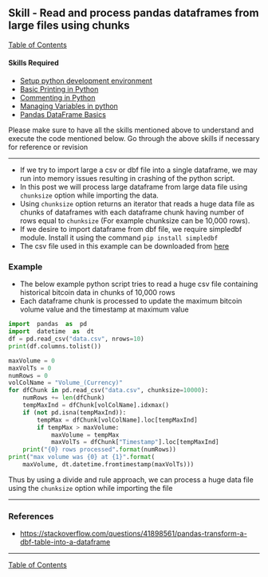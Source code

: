 ## Skill - Read and process pandas dataframes from large files using chunks
[Table of Contents](https://nagasudhir.blogspot.com/2020/04/taming-python-table-of-contents.html)

#### Skills Required
* [Setup python development environment](https://nagasudhir.blogspot.com/2020/04/setup-python-development-environment_14.html)
* [Basic Printing in Python](https://nagasudhir.blogspot.com/2020/04/basic-printing-in-python.html)
* [Commenting in Python](https://nagasudhir.blogspot.com/2020/04/comments-in-python.html)
* [Managing Variables in python](https://nagasudhir.blogspot.com/2020/04/managing-variables-in-python.html)
* [Pandas DataFrame Basics](https://nagasudhir.blogspot.com/2020/05/pandas-dataframe-basics.html)

Please make sure to have all the skills mentioned above to understand and execute the code mentioned below. Go through the above skills if necessary for reference or revision

<hr/>

* If we try to import large a csv or dbf file into a single dataframe, we may run into memory issues resulting in crashing of the python script.
* In this post we will process large dataframe from large data file using ```chunksize``` option while importing the data.
*  Using ```chunksize``` option returns an iterator that reads a huge data file as chunks of dataframes with each dataframe chunk having number of rows equal to ```chunksize``` (For example chunksize can be 10,000 rows).
* If we desire to import dataframe from dbf file, we require simpledbf module. Install it using the command `pip install simpledbf`
* The csv file used in this example can be downloaded from [here](https://www.kaggle.com/mczielinski/bitcoin-historical-data)

### Example
* The below example python script tries to read a huge csv file containing historical bitcoin data in chunks of 10,000 rows 
* Each dataframe chunk is processed to update the maximum bitcoin volume value and the timestamp at maximum value

```python
import  pandas  as  pd
import  datetime  as  dt
df = pd.read_csv("data.csv", nrows=10)
print(df.columns.tolist())

maxVolume = 0
maxVolTs = 0
numRows = 0
volColName = "Volume_(Currency)"
for dfChunk in pd.read_csv("data.csv", chunksize=10000):
    numRows += len(dfChunk)
    tempMaxInd = dfChunk[volColName].idxmax()
    if (not pd.isna(tempMaxInd)):
        tempMax = dfChunk[volColName].loc[tempMaxInd]
        if tempMax > maxVolume:
            maxVolume = tempMax
            maxVolTs = dfChunk["Timestamp"].loc[tempMaxInd]
    print("{0} rows processed".format(numRows))
print("max volume was {0} at {1}".format(
    maxVolume, dt.datetime.fromtimestamp(maxVolTs)))
```

Thus by using a divide and rule approach, we can process a huge data file using the ```chunksize``` option while importing the file

<hr/>

### References
* https://stackoverflow.com/questions/41898561/pandas-transform-a-dbf-table-into-a-dataframe

<hr/>

[Table of Contents](https://nagasudhir.blogspot.com/2020/04/taming-python-table-of-contents.html)




<!--stackedit_data:
eyJoaXN0b3J5IjpbMjUxOTQ5MzE3XX0=
-->